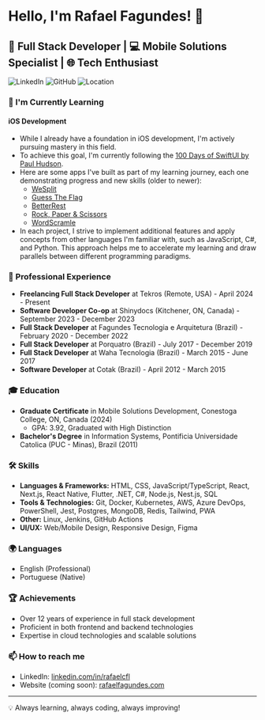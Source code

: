 # Hello, I'm Rafael Fagundes! 👋

## 🚀 Full Stack Developer | 💻 Mobile Solutions Specialist | 🌐 Tech Enthusiast

![LinkedIn](https://img.shields.io/badge/LinkedIn-rafaelcfl-blue?style=flat-square&logo=linkedin)
![GitHub](https://img.shields.io/badge/GitHub-rafaelfagundes-181717?style=flat-square&logo=github)
![Location](https://img.shields.io/badge/Location-Kitchener,%20ON,%20Canada-green?style=flat-square)

### 🌱 I'm Currently Learning
#### iOS Development
- While I already have a foundation in iOS development, I'm actively pursuing mastery in this field.
- To achieve this goal, I'm currently following the [100 Days of SwiftUI by Paul Hudson](https://www.hackingwithswift.com/100/swiftui).
- Here are some apps I've built as part of my learning journey, each one demonstrating progress and new skills (older to newer):
  - [WeSplit](https://github.com/rafaelfagundes/WeSplit)
  - [Guess The Flag](https://github.com/rafaelfagundes/GuessTheFlag)
  - [BetterRest](https://github.com/rafaelfagundes/BetterRest)
  - [Rock, Paper & Scissors](https://github.com/rafaelfagundes/RockPaperScissors)
  - [WordScramle](https://github.com/rafaelfagundes/WordScramble)
- In each project, I strive to implement additional features and apply concepts from other languages I'm familiar with, such as JavaScript, C#, and Python. This approach helps me to accelerate my learning and draw parallels between different programming paradigms.

### 💼 Professional Experience
- **Freelancing Full Stack Developer** at Tekros (Remote, USA) - April 2024 - Present
- **Software Developer Co-op** at Shinydocs (Kitchener, ON, Canada) - September 2023 - December 2023
- **Full Stack Developer** at Fagundes Tecnologia e Arquitetura (Brazil) - February 2020 - December 2022
- **Full Stack Developer** at Porquatro (Brazil) - July 2017 - December 2019
- **Full Stack Developer** at Waha Tecnologia (Brazil) - March 2015 - June 2017
- **Software Developer** at Cotak (Brazil) - April 2012 - March 2015

### 🎓 Education
- **Graduate Certificate** in Mobile Solutions Development, Conestoga College, ON, Canada (2024)
  - GPA: 3.92, Graduated with High Distinction
- **Bachelor's Degree** in Information Systems, Pontificia Universidade Catolica (PUC - Minas), Brazil (2011)

### 🛠 Skills
- **Languages & Frameworks:** HTML, CSS, JavaScript/TypeScript, React, Next.js, React Native, Flutter, .NET, C#, Node.js, Nest.js, SQL
- **Tools & Technologies:** Git, Docker, Kubernetes, AWS, Azure DevOps, PowerShell, Jest, Postgres, MongoDB, Redis, Tailwind, PWA
- **Other:** Linux, Jenkins, GitHub Actions
- **UI/UX:** Web/Mobile Design, Responsive Design, Figma

### 🌍 Languages
- English (Professional)
- Portuguese (Native)

### 🏆 Achievements
- Over 12 years of experience in full stack development
- Proficient in both frontend and backend technologies
- Expertise in cloud technologies and scalable solutions

### 📫 How to reach me
- LinkedIn: [linkedin.com/in/rafaelcfl](https://linkedin.com/in/rafaelcfl)
- Website (coming soon): [rafaelfagundes.com](https://rafaelfagundes.com)

---

💡 Always learning, always coding, always improving!
<!--
**rafaelfagundes/rafaelfagundes** is a ✨ _special_ ✨ repository because its `README.md` (this file) appears on your GitHub profile.

Here are some ideas to get you started:

- 🔭 I’m currently working on ...
- 🌱 I’m currently learning ...
- 👯 I’m looking to collaborate on ...
- 🤔 I’m looking for help with ...
- 💬 Ask me about ...
- 📫 How to reach me: ...
- 😄 Pronouns: ...
- ⚡ Fun fact: ...
-->
